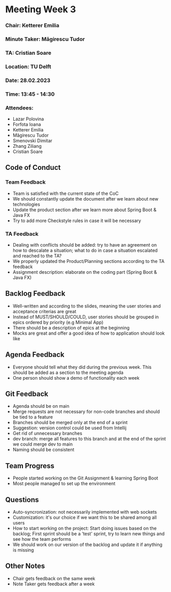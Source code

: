 # Meeting Week 3

### Chair: Ketterer Emilia 
### Minute Taker: Măgirescu Tudor
### TA: Cristian Soare
### Location: TU Delft
### Date: 28.02.2023
### Time: 13:45 - 14:30
### Attendees: 
* Lazar Polovina
* Forfota Ioana
* Ketterer Emilia
* Măgirescu Tudor
* Smenovski Dimitar
* Zhang Ziliang
* Cristian Soare

## Code of Conduct
### Team Feedback
* Team is satisfied with the current state of the CoC
* We should constantly update the document after we learn about new technologies
* Update the product section after we learn more about Spring Boot & Java FX
* Try to add more Checkstyle rules in case it will be necessary

### TA Feedback
* Dealing with conflicts should be added: try to have an agreement on how to descalate a situation; what to do in case a situation escalated and reached to the TA? 
* We properly updated the Product/Planning sections according to the TA feedback
* Assignment description: elaborate on the coding part (Spring Boot & Java FX)

## Backlog Feedback
* Well-written and according to the slides, meaning the user stories and acceptance criterias are great
* Instead of MUST/SHOULD/COULD, user stories should be grouped in epics ordered by priority (e.g Minimal App)
* There should be a description of epics at the beginning
* Mocks are great and offer a good idea of how to application should look like

## Agenda Feedback
* Everyone should tell what they did during the previous week. This should be added as a section to the meeting agenda
* One person should show a demo of functionality each week

## Git Feedback
* Agenda should be on main
* Merge requests are not necessary for non-code branches and should be tied to a feature
* Branches should be merged only at the end of a sprint
* Suggestion: version control could be used from Intellij
* Get rid of unnecessary branches
* dev branch: merge all features to this branch and at the end of the sprint we could merge dev to main
* Naming should be consistent

## Team Progress
* People started working on the Git Assignment & learning Spring Boot
* Most people managed to set up the environment

## Questions
* Auto-syncronization: not necessarily implemented with web sockets
* Customization: it's our choice if we want this to be shared among all users
* How to start working on the project: Start doing issues based on the backlog; First sprint should be a 'test' sprint, try to learn new things and see how the team performs
* We should work on our version of the backlog and update it if anything is missing

## Other Notes
* Chair gets feedback on the same week
* Note Taker gets feedback after a week